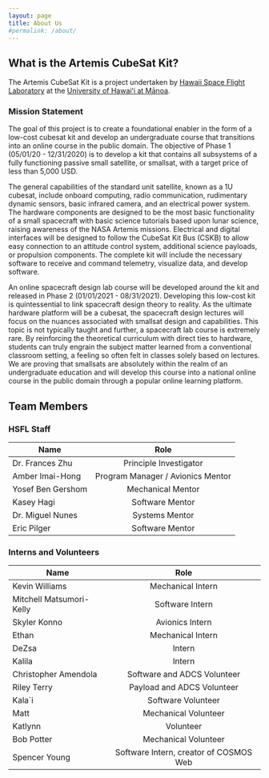 ```yaml
---
layout: page
title: About Us
#permalink: /about/
---
```


## What is the Artemis CubeSat Kit?
The Artemis CubeSat Kit is a project undertaken by [Hawaii Space Flight Laboratory](https://www.hsfl.hawaii.edu/) at the [University of Hawaiʻi at Mānoa](https://manoa.hawaii.edu/).

### Mission Statement
The goal of this project is to create a foundational enabler in the form of a low-cost cubesat kit and develop an undergraduate course that transitions into an online course in the public domain. The objective of Phase 1 (05/01/20 - 12/31/2020) is to develop a kit that contains all subsystems of a fully functioning passive small satellite, or smallsat, with a target price of less than 5,000 USD.

The general capabilities of the standard unit satellite, known as a 1U cubesat, include onboard computing, radio communication, rudimentary dynamic sensors, basic infrared camera, and an electrical power system. The hardware components are designed to be the most basic functionality of a small spacecraft with basic science tutorials based upon lunar science, raising awareness of the NASA Artemis missions. Electrical and digital interfaces will be designed to follow the CubeSat Kit Bus (CSKB) to allow easy connection to an attitude control system, additional science payloads, or propulsion components. The complete kit will include the necessary software to receive and command telemetry, visualize data, and develop software.

An online spacecraft design lab course will be developed around the kit and released in Phase 2 (01/01/2021 - 08/31/2021). Developing this low-cost kit is quintessential to link spacecraft design theory to reality. As the ultimate hardware platform will be a cubesat, the spacecraft design lectures will focus on the nuances associated with smallsat design and capabilities. This topic is not typically taught and further, a spacecraft lab course is extremely rare. By reinforcing the theoretical curriculum with direct ties to hardware, students can truly engrain the subject matter learned from a conventional classroom setting, a feeling so often felt in classes solely based on lectures. We are proving that smallsats are absolutely within the realm of an undergraduate education and will develop this course into a national online course in the public domain through a popular online learning platform.

## Team Members

### HSFL Staff

| Name                       | Role                              |
| -------------------------- |:---------------------------------:|
| Dr. Frances Zhu            | Principle Investigator            |
| Amber Imai-Hong            | Program Manager / Avionics Mentor |
| Yosef Ben Gershom          | Mechanical Mentor                 |
| Kasey Hagi                 | Software Mentor                   |
| Dr. Miguel Nunes           | Systems Mentor                    |
| Eric Pilger                | Software Mentor                   |

### Interns and Volunteers

| Name                       | Role                                   |
| -------------------------- |:--------------------------------------:|
| Kevin Williams             | Mechanical Intern                      |
| Mitchell Matsumori-Kelly   | Software Intern                        |
| Skyler Konno               | Avionics Intern                        |
| Ethan                      | Mechanical Intern                      |
| DeZsa                      | Intern                                 |
| Kalila                     | Intern                                 |
| Christopher Amendola       | Software and ADCS Volunteer            |
| Riley Terry                | Payload and ADCS Volunteer             |
| Kala`i                     | Software Volunteer                     |
| Matt                       | Mechanical Volunteer                   |
| Katlynn                    | Volunteer                              |
| Bob Potter                 | Mechanical Volunteer                   |
| Spencer Young              | Software Intern, creator of COSMOS Web |
